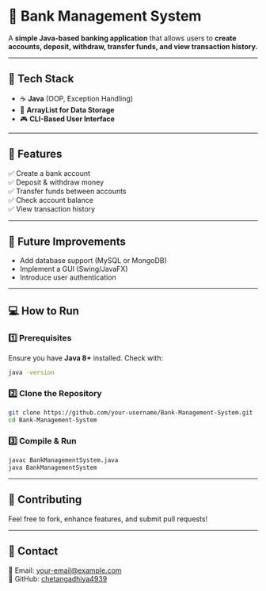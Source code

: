 # **🏦 Bank Management System**  

A **simple Java-based banking application** that allows users to **create accounts, deposit, withdraw, transfer funds, and view transaction history.**  

---

## **🔧 Tech Stack**  
- ☕ **Java** (OOP, Exception Handling)  
- 💾 **ArrayList for Data Storage**  
- 🎮 **CLI-Based User Interface**  

---

## **🚀 Features**  
✅ Create a bank account  
✅ Deposit & withdraw money  
✅ Transfer funds between accounts  
✅ Check account balance  
✅ View transaction history  

---

## **📌 Future Improvements**  
- Add database support (MySQL or MongoDB)  
- Implement a GUI (Swing/JavaFX)  
- Introduce user authentication  

---

## **💻 How to Run**  

### **1️⃣ Prerequisites**  
Ensure you have **Java 8+** installed. Check with:  
```bash
java -version
```

### **2️⃣ Clone the Repository**  
```bash
git clone https://github.com/your-username/Bank-Management-System.git
cd Bank-Management-System
```

### **3️⃣ Compile & Run**  
```bash
javac BankManagementSystem.java
java BankManagementSystem
```

---

## **🤝 Contributing**  
Feel free to fork, enhance features, and submit pull requests!  

---

## **📩 Contact**  
📧 Email: your-email@example.com  
🔗 GitHub: [chetangadhiya4939](https://github.com/chetangadhiya4939)  
